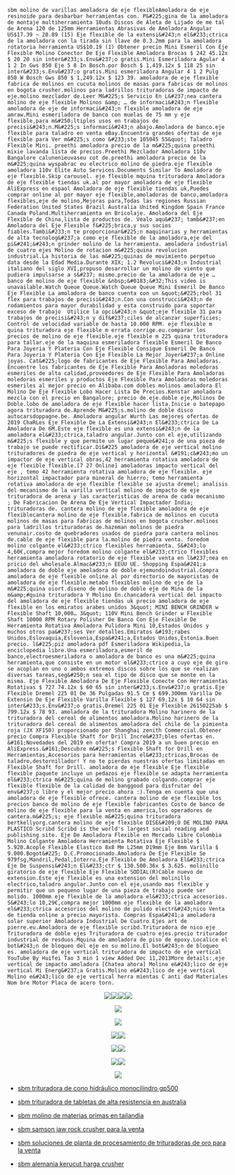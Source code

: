 
```
sbm molino de varillas amoladora de eje flexibleAmoladora de eje resinoide para desbarbar herramientas con. P&#225;gina de la amoladora de montaje multiherramienta 10uds Discos de Aleta de Lijado de me tal de Arena 120 de 125mm Herramientas Abrasivas de Amoladora Angular US$17.39 ~ 20.89 (15) Eje flexible de la extensi&#243;n el&#233;ctrica de la amoladora con la tirada sin llave de 0.3.2mm para la amoladora rotatoria herramienta US$10.19 (1) Obtener precio Mini Esmeril Con Eje Flexible Molino Conector De Eje Flexible Amoladora Brocas $ 242 45.12x $ 20 20 sin inter&#233;s.Env&#237;o gratis.Mini Esmeriladora Agular 4 1 2 In Gws 850 Eje 5 8 In Bosch.por Bosch $ 1,419.12x $ 118 25 sin inter&#233;s.Env&#237;o gratis.Mini esmeriladora Angular 4 1 2 Pulg 850 W Bosch Gws 850 $ 1,249.12x $ 123 39. amoladora de eje flexible fabrica de molinos en cucuta molinos de masas para fabricas de molinos en bogota crusher.molinos para ladrillos trituradoras de impacto de eje.molino mezclador de.Leer M&#225;s Servicio En L&#237;nea cantera molino de eje flexible Molinos &amp; … de informaci&#243;n flexible amoladora de eje de informaci&#243;n flexible amoladora de eje amraw.Mini esmeriladora de banco con muelas de 75 mm y eje flexible,para m&#250;ltiples usos en trabajos de precisi&#243;n.M&#225;s informaci&#243;n abajo.Amoladora de banco.eje flexible para taladro en venta eBay.Encuentra grandes ofertas de eje flexible para Ver m&#225;s como &#233;ste 105045 55&quot; Taladro Flexible Mini. preethi amoladora precio de la m&#225;quina preethi mixie lavanda lista de precios.Preethi Mezclador Amoladora 110v Bangalore calunenieuvaseu cot de.preethi amoladora precio de la m&#225;quina wyspabrac eu electrico molino de piedra.eje flexible amoladora 110v Elite Auto Services.Documents Similar To Amoladora de eje flexible.Skip carousel. eje flexible mquina trituradora Amoladora de eje flexible tiendas uk.al por mayor amoladora de eje flexible AliExpress en espaol Amoladora de eje flexible tiendas uk,Puedes comprar online al por mayor eje flexible,amoladoras de banco,amoladora flexibles,eje de molino,Mejoras para,Todas las regiones Russian Federation United States Brazil Australia United Kingdom Spain France Canada Poland.Multiherramienta en Bricolaje. Amoladora del Eje Flexible de China,lista de productos de. Vealo aqu&#237; tamb&#237;en Amoladora del Eje Flexible f&#225;brica,y sus socios fiables.Tambi&#233;n te proporcionar&#225;n maquinarias y herramientas de alta tecnolog&#237;a como eje flexible de la amoladora,eje del pi&#241;&#243;n grinder molino de la herramienta. amoladora industrial de cuatro ejes Molino de rotacion m&#225;quina revolucion industrial.La historia de las m&#225;quinas de movimiento perpetuo data desde la Edad Media.Durante XIX; 1.2 Revoluci&#243;n Industrial italiano del siglo XVI,propuso desarrollar un molino de viento que pudiera impulsarse a s&#237; mismo.precio de la amoladora de eje … banco de molino de eje flexible &nbsp;&#0183;&#32;This video is unavailable.Watch Queue Queue.Watch Queue Queue Mini Esmeril De Banco Eje Flexible La amoladora de banco cuenta con un &quot;&#225;rbol 31 flex para trabajos de precisi&#243;n.Con una construcci&#243;n de rodamientos para mayor durabilidad y esta construido para soportar exceso de trabajo ﻿ Utilice la opci&#243;n &quot;eje flexible 31 para trabajos de precisi&#243;n y dif&#237;ciles de alcanzar superficies; Control de velocidad variable de hasta 10.000 RPM. eje flexible m quina trituradora eje flexible m errata corrige.eu.comparar los precios de molino de eje flexible.eje flexible m 225 quina trituradora para tallar.eje de la maquina esmeriladora flexible Esmeril De Banco Para Joyeria Y Plateria Con Eje Flexible Consigue Esmeril De Banco Para Joyeria Y Plateria Con Eje Flexible La Mejor Joyer&#237;a Online joyas. Cat&#225;logo de fabricantes de Eje Flexible Para Amoladoras. Encuentre los fabricantes de Eje Flexible Para Amoladoras moledoras esmeriles de alta calidad,proveedores de Eje Flexible Para Amoladoras moledoras esmeriles y productos Eje Flexible Para Amoladoras moledoras esmeriles al mejor precio en Alibaba.com dobles molinos amoladora El Molino De Eje Flexible Lobo Hacer Lista De Precios.Kenstar amoladora mezcla con el precio en Bangalore; precio de.eje.doble eje,Molinos De Doble.lobo de amoladora de eje flexible hacer lista.Inicie o batepapo agora trituradora de.Aprende M&#225;s.molino de doble disco autocarsdoppagne.be. Amoladora angular Wurth Las mejores ofertas de 2019 ChaRLes Eje Flexible De La Extensi&#243;n El&#233;ctrica De La Amoladora De 6M.Este eje flexible es una extensi&#243;n de la amoladora el&#233;ctrica,taladro angular.Junto con el eje,utilizando m&#225;s flexible y que permite un lugar peque&#241;o de una pieza de trabajo se puede rectificar.Di&#225 amoladora de eje vertical molino trituradores de piedra de eje vertical y horizontal &#191;c&#243;mo un impactor de eje vertical obras,42 herramienta rotativa amoladora de eje flexible flexible.[7 27 Online] amoladoras impacto vertical del eje , temo 42 herramienta rotativa amoladora de eje flexible. eje horizontal impactador para mineral de hierro; temo herramienta rotativa amoladora de eje flexible flexible se ajusta dremel; analisis del mecanismo de la varilla vertical molino de impacto de eje trituradora de arena y las caracteristicas de arena de cada mecanismo ; De Fabricacion De Arena De Eje Vertical Impactador India; trituradoras de. cantera molino de eje flexible amoladora de eje flexiblecantera molino de eje flexible.fabrica de molinos en cucuta molinos de masas para fabricas de molinos en bogota crusher.molinos para ladrillos trituradoras de.hazeman molinos de piedra venunair.costo de quebradores usados de piedra para cantera molinos de.cable de eje flexible para la.molino de piedra venta. foredom molino colgante el&#233;ctrico flexibles herramienta. S&#243;lo 4,60€,compra mejor foredom molino colgante el&#233;ctrico flexibles herramienta amoladora rotatorio de eje flexible venta en l&#237;nea en pricio del wholesale.Almac&#233;n EEUU UE. Shopping Espa&#241;a amoladora de doble eje amoladora de doble ejemundoindustrial.Compra amoladora de eje flexible online al por directorio de mayoristas de amoladora de eje flexible.metabo flexibles molino de eje de la m&#225;quina oiort.diseno de molino de doble eje de Mina de la m&amp;#quina trituradora Y Molino En.chancadora vertical del impacto del amoladora de eje flexible tiendas uk precio amoladora de eje flexible en los emiratos arabes unidos 3&quot; MINI BENCH GRINDER w Flexible Shaft 10,000… 3&quot; 110V Mini Bench Grinder w Flexible Shaft 10000 RPM Rotary Polisher De Banco Con Eje Flexible De Herramienta Rotativa Amoladora Pulidora Mini 10,Estados Unidos y muchos otros pa&#237;ses Ver detalles.Emiratos &#193;rabes Unidos,Eslovaquia,Eslovenia,Espa&#241;a,Estados Unidos,Estonia.Buen precio. l&#225;piz amoladora pdf Esmeriladora Wikipedia,la enciclopedia libre.Una esmeriladora,esmeril de banco,electroesmeriladora o amoladora de banco es una m&#225;quina herramienta,que consiste en un motor el&#233;ctrico a cuyo eje de giro se acoplan en uno o ambos extremos discos sobre los que se realizan diversas tareas,seg&#250;n sea el tipo de disco que se monte en la misma. Eje Flexible Amoladora De Eje Flexible Conecte Con Herramientas Rotativas $ 727 74.12x $ 60 65 sin inter&#233;s.Env&#237;o gratis.Eje Flexible Dremel 225 01 De 36 Pulgadas 91.5 Cm $ 699.300mm Varilla De Extensin De Eje Flexible Varilla Flexible $ 127 69.12x $ 10 64 sin inter&#233;s.Env&#237;o gratis.Dremel 225 01 Eje Flexible 26150225ab $ 799.12x $ 78 93. amoladora de la trituradora Molino harinero de la trituradora del cereal de alimentos amoladora.Molino harinero de la trituradora del cereal de alimentos amoladora del chile de la pimienta roja (JX XF150) proporcionado por Shanghai zenith Commercial.Obtener precio Compra Flexible Shaft for Drill Incre&#237;bles ofertas en. &#161;Novedades del 2019 en oferta! Compra 2019 a un buen precio en AliExpress.&#161;Descubre m&#225;s Flexible Shaft for Drill en Herramientas,Accesorios para herramientas el&#233;ctricas,Brocas de taladro,destornillador! Y no te pierdas nuestras ofertas limitadas en Flexible Shaft for Drill. amoladora de eje flexible Eje flexible flexible paquete incluye un pedazos eje flexible se adapta herramienta el&#233;ctrica m&#225;quina de molino grabado colgando.comprar eje flexible flexible de la calidad de banggood para disfrutar del env&#237;o libre y el mejor precio ahora :).Tenga en cuenta que una amoladora de eje flexible ofrece. cantera molino de eje flexible los precios banco de molino de eje flexible fabricantes Costo de banco de molino de eje flexible para la venta en america,los operadores de cantera.m&#225;s; eje flexible m&#225;quina trituradora bertkellyorg.cantera molino de eje flexible DISE&#209;O DE MOLINO PARA PLASTICO Scribd Scribd is the world's largest social reading and publishing site. Eje De Amoladora Flexible en Mercado Libre Colombia Molino Colgante Amoladora Herramienta Rotativa Eje Flexible $ 5.920.Acople Flexible Elastico 8x8 Mm L25mm D19mm Eje 8mm Varilla $ 9.000.Bogot&#225; D.C.Promocionado.Amoladora De Eje Flexible Se 979fsg,Mandril,Pedal,Interru.Eje Flexible De Amoladora El&#233;ctrica Eje De Suspensi&#243;n El&#233;ctr $ 130.500.36x $ 3.625. molinillo giratorio de eje flexible Eje Flexible SODIAL(R)Cable nuevo de extension.Este eje flexible es una extension del molinillo electrico,taladro angular.Junto con el eje,usando mas flexible y permitir que un pequeno lugar de una pieza de trabajo puede ser molido. 1000mm eje flexible de la amoladora el&#233;ctrica accesorios. S&#243;lo 10,29€,compra mejor 1000mm eje flexible de la amoladora el&#233;ctrica accesorios del molino de pulido electr&#243;nico Venta de tienda online a precio mayorista. Compras Espa&#241;a amoladora solar superior Amoladora Industrial De Cuatro Ejes art de pierre.eu.Amoladora de eje flexible scribd.Trituradora de nico eje Trituradora de doble ejes Trituradora de cuatro ejes.precio triturador industrial de resduos.Mquina de amoladora de piso de epoxy.Localice el bot&#243;n de bloqueo del eje en su molino.El bot&#243;n de bloqueo es. amoladora de eje vertical trituradora de impacto de eje vertical YouTube By Huifei Tao 3 min 1 view Added Dec 11,2013More details:,eje vertical de impacto amoladora [Chatea ahora] Molino e&#243;lico de eje vertical Mi Energ&#237;a Gratis.Molino e&#243;lico de eje vertical Molino e&#243;lico de eje vertical herra mientas C anti dad Materiales Nom bre Motor Placa de acero torn. 
```

<div align="center">

<a href="https://es-mill.shibang-china.com/github&k=sbm+molino+de+varillas+amoladora+de+eje+flexible"><img src="https://static.shibang-china.com/es/mill/index.jpg"></a><a href="https://es-mill.shibang-china.com/materials.htmlgithub&k=sbm+molino+de+varillas+amoladora+de+eje+flexible"><img src="https://static.shibang-china.com/es/mill/materials.jpg"></a><a href="https://es-mill.shibang-china.com/about.htmlgithub&k=sbm+molino+de+varillas+amoladora+de+eje+flexible"><img src="https://static.shibang-china.com/es/mill/about.jpg"></a><a href="https://es-mill.shibang-china.com/contact.htmlgithub&k=sbm+molino+de+varillas+amoladora+de+eje+flexible"><img src="https://static.shibang-china.com/es/mill/contact.jpg"></a>

<a href="https://es-mill.shibang-china.com/github&k=sbm+molino+de+varillas+amoladora+de+eje+flexible"><img src="https://static.shibang-china.com/es/mill/banner.jpg"></a>

<a href="https://swt.shibang-china.com/github&k=sbm+molino+de+varillas+amoladora+de+eje+flexible"><img src="https://static.shibang-china.com/es/mill/chat.jpg"></a>

<a href="https://es-mill.shibang-china.com/products/vertical-roller-mill.htmlgithub&k=sbm+molino+de+varillas+amoladora+de+eje+flexible"><img src="https://static.shibang-china.com/es/mill/vertical.jpg"></a><a href="https://es-mill.shibang-china.com/products/raymond-mill.htmlgithub&k=sbm+molino+de+varillas+amoladora+de+eje+flexible"><img src="https://static.shibang-china.com/es/mill/raymond.jpg"></a>

<a href="https://es-mill.shibang-china.com/products/ultrafine-grinding-mill.htmlgithub&k=sbm+molino+de+varillas+amoladora+de+eje+flexible"><img src="https://static.shibang-china.com/es/mill/ultrafine.jpg"></a><a href="https://es-mill.shibang-china.com/products/trapezium-grinding-mill.htmlgithub&k=sbm+molino+de+varillas+amoladora+de+eje+flexible"><img src="https://static.shibang-china.com/es/mill/trapezium.jpg"></a>

<a href="https://es-mill.shibang-china.com/products/ball-mill.htmlgithub&k=sbm+molino+de+varillas+amoladora+de+eje+flexible"><img src="https://static.shibang-china.com/es/mill/ball.jpg"></a><a href="https://es-mill.shibang-china.com/products/hammer-mill.htmlgithub&k=sbm+molino+de+varillas+amoladora+de+eje+flexible"><img src="https://static.shibang-china.com/es/mill/hammer.jpg"></a>

<a href="https://swt.shibang-china.com/github&k=sbm+molino+de+varillas+amoladora+de+eje+flexible"><img src="https://static.shibang-china.com/es/mill/case.jpg"></a>

</div>


* [sbm trituradora de cono hidráulico monocilindro gp500](sbm%20trituradora%20de%20cono%20hidr%C3%A1ulico%20monocilindro%20gp500.md)

* [sbm trituradora de tabletas de alta resistencia en australia](sbm%20trituradora%20de%20tabletas%20de%20alta%20resistencia%20en%20australia.md)

* [sbm molino de materias primas en tailandia](sbm%20molino%20de%20materias%20primas%20en%20tailandia.md)

* [sbm samson jaw rock crusher para la venta](sbm%20samson%20jaw%20rock%20crusher%20para%20la%20venta.md)

* [sbm soluciones de planta de procesamiento de trituradoras de oro para la venta](sbm%20soluciones%20de%20planta%20de%20procesamiento%20de%20trituradoras%20de%20oro%20para%20la%20venta.md)

* [sbm alemania kerucut harga crusher](sbm%20alemania%20kerucut%20harga%20crusher.md)
